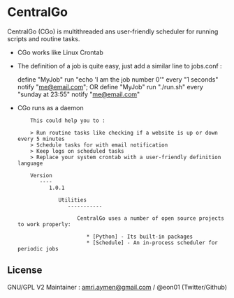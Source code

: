 # CentralGo
CentralGo (CGo) is multithreaded ans user-friendly scheduler for running scripts and routine tasks.
*   CGo works like Linux Crontab

*   The definition of a job is quite easy, just add a similar line to jobs.conf :    

    define \"MyJob\" run \"echo 'I am the job number 0'\" every \"1 seconds\" notify \"me@email.com\";
     OR
    define \"MyJob\" run \"./run.sh\" every \"sunday at 23:55\" notify \"me@email.com\"

*   CGo runs as a daemon

            This could help you to : 

            > Run routine tasks like checking if a website is up or down every 5 minutes
            > Schedule tasks for with email notification
            > Keep logs on scheduled tasks
            > Replace your system crontab with a user-friendly definition language

            Version
               ----
                  1.0.1

                     Utilities
                        -----------

                           CentralGo uses a number of open source projects to work properly:

                              * [Python] - Its built-in packages
                              * [Schedule] - An in-process scheduler for periodic jobs
## License
GNU/GPL V2
Maintainer : amri.aymen@gmail.com / @eon01 (Twitter/Github)
